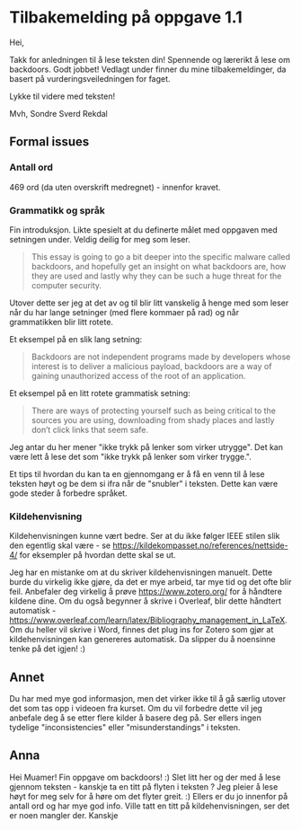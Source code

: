 # Tilbakemelding på oppgave 1.1

Hei, 

Takk for anledningen til å lese teksten din! Spennende og lærerikt å lese om backdoors. Godt jobbet! Vedlagt under finner du mine tilbakemeldinger, da basert på vurderingsveiledningen for faget. 

Lykke til videre med teksten!

Mvh,
Sondre Sverd Rekdal

## Formal issues

### Antall ord
469 ord (da uten overskrift medregnet) - innenfor kravet. 


### Grammatikk og språk
Fin introduksjon. Likte spesielt at du definerte målet med oppgaven med setningen under. Veldig deilig for meg som leser.

> This essay is going to go a bit deeper into the specific malware called backdoors, and hopefully get an insight on what backdoors are, how they are used and lastly why they can be such a huge threat for the computer security.

Utover dette ser jeg at det av og til blir litt vanskelig å henge med som leser når du har lange setninger (med flere kommaer på rad) og når grammatikken blir litt rotete. 

Et eksempel på en slik lang setning: 

> Backdoors are not independent programs made by developers whose interest is to deliver a malicious payload, backdoors are a way of gaining unauthorized access of the root of an application.

Et eksempel på en litt rotete grammatisk setning:

> There are ways of protecting yourself such as being critical to the sources you are using, downloading from shady places and lastly don’t click links that seem safe.

Jeg antar du her mener "ikke trykk på lenker som virker utrygge". Det kan være lett å lese det som "ikke trykk på lenker som virker trygge.".

Et tips til hvordan du kan ta en gjennomgang er å få en venn til å lese teksten høyt og be dem si ifra når de "snubler" i teksten. Dette kan være gode steder å forbedre språket. 

### Kildehenvisning
Kildehenvisningen kunne vært bedre. Ser at du ikke følger IEEE stilen slik den egentlig skal være - se https://kildekompasset.no/references/nettside-4/ for eksempler på hvordan dette skal se ut.

Jeg har en mistanke om at du skriver kildehenvisningen manuelt. Dette burde du virkelig ikke gjøre, da det er mye arbeid, tar mye tid og det ofte blir feil. Anbefaler deg virkelig å prøve https://www.zotero.org/ for å håndtere kildene dine. Om du også begynner å skrive i Overleaf, blir dette håndtert automatisk - https://www.overleaf.com/learn/latex/Bibliography_management_in_LaTeX. Om du heller vil skrive i Word, finnes det plug ins for Zotero som gjør at kildehenvisningen kan genereres automatisk. Da slipper du å noensinne tenke på det igjen! :)  

## Annet
Du har med mye god informasjon, men det virker ikke til å gå særlig utover det som tas opp i videoen fra kurset. Om du vil forbedre dette vil jeg anbefale deg å se etter flere kilder å basere deg på. Ser ellers ingen tydelige "inconsistencies" eller "misunderstandings" i teksten. 


## Anna

Hei Muamer! Fin oppgave om backdoors! :) Slet litt her og der med å lese gjennom teksten - kanskje ta en titt på flyten i teksten ? Jeg pleier å lese høyt for meg selv for å høre om det flyter greit. :) 
Ellers er du jo innenfor på antall ord og har mye god info. Ville tatt en titt på kildehenvisningen, ser det er noen mangler der. Kanskje 